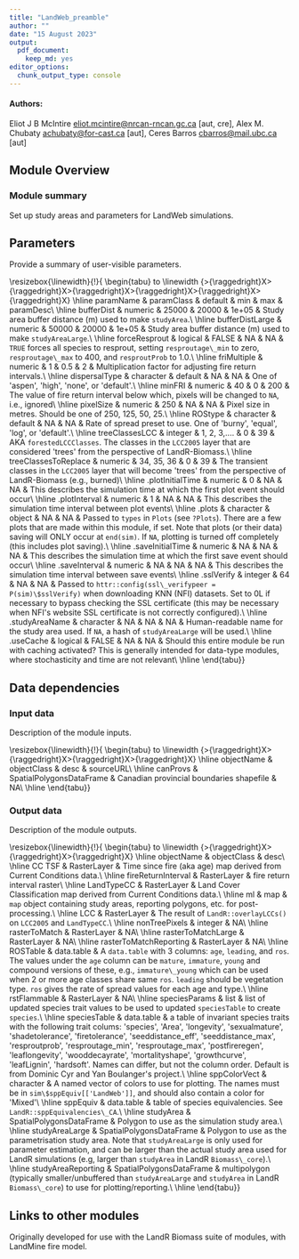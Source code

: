 ```yaml
---
title: "LandWeb_preamble"
author: ""
date: "15 August 2023"
output:
  pdf_document:
    keep_md: yes
editor_options:
  chunk_output_type: console
---
```




#### Authors:

Eliot J B McIntire <eliot.mcintire@nrcan-rncan.gc.ca> [aut, cre], Alex M. Chubaty <achubaty@for-cast.ca> [aut], Ceres Barros <cbarros@mail.ubc.ca> [aut]
<!-- ideally separate authors with new lines, '\n' not working -->

## Module Overview

### Module summary

Set up study areas and parameters for LandWeb simulations.

## Parameters

Provide a summary of user-visible parameters.


\resizebox{\linewidth}{!}{
\begin{tabu} to \linewidth {>{\raggedright}X>{\raggedright}X>{\raggedright}X>{\raggedright}X>{\raggedright}X>{\raggedright}X}
\hline
paramName & paramClass & default & min & max & paramDesc\\
\hline
bufferDist & numeric & 25000 & 20000 & 1e+05 & Study area buffer distance (m) used to make `studyArea`.\\
\hline
bufferDistLarge & numeric & 50000 & 20000 & 1e+05 & Study area buffer distance (m) used to make `studyAreaLarge`.\\
\hline
forceResprout & logical & FALSE & NA & NA & `TRUE` forces all species to resprout, setting `resproutage\_min` to zero, `resproutage\_max` to 400, and `resproutProb` to 1.0.\\
\hline
friMultiple & numeric & 1 & 0.5 & 2 & Multiplication factor for adjusting fire return intervals.\\
\hline
dispersalType & character & default & NA & NA & One of 'aspen', 'high', 'none', or 'default'.\\
\hline
minFRI & numeric & 40 & 0 & 200 & The value of fire return interval below which, pixels will be changed to `NA`, i.e., ignored\\
\hline
pixelSize & numeric & 250 & NA & NA & Pixel size in metres. Should be one of 250, 125, 50, 25.\\
\hline
ROStype & character & default & NA & NA & Rate of spread preset to use. One of 'burny', 'equal', 'log', or 'default'.\\
\hline
treeClassesLCC & integer & 1, 2, 3,.... & 0 & 39 & AKA `forestedLCCClasses`. The classes in the `LCC2005` layer that are considered 'trees' from the perspective of LandR-Biomass.\\
\hline
treeClassesToReplace & numeric & 34, 35, 36 & 0 & 39 & The transient classes in the `LCC2005` layer that will become 'trees' from the perspective of LandR-Biomass (e.g., burned)\\
\hline
.plotInitialTime & numeric & 0 & NA & NA & This describes the simulation time at which the first plot event should occur\\
\hline
.plotInterval & numeric & 1 & NA & NA & This describes the simulation time interval between plot events\\
\hline
.plots & character & object & NA & NA & Passed to `types` in `Plots` (see `?Plots`). There are a few plots that are made within this module, if set. Note that plots (or their data) saving will ONLY occur at `end(sim)`. If `NA`, plotting is turned off completely (this includes plot saving).\\
\hline
.saveInitialTime & numeric & NA & NA & NA & This describes the simulation time at which the first save event should occur\\
\hline
.saveInterval & numeric & NA & NA & NA & This describes the simulation time interval between save events\\
\hline
.sslVerify & integer & 64 & NA & NA & Passed to `httr::config(ssl\_verifypeer = P(sim)\$sslVerify)` when downloading KNN (NFI) datasets. Set to 0L if necessary to bypass checking the SSL certificate (this may be necessary when NFI's website SSL certificate is not correctly configured).\\
\hline
.studyAreaName & character & NA & NA & NA & Human-readable name for the study area used. If `NA`, a hash of `studyAreaLarge` will be used.\\
\hline
.useCache & logical & FALSE & NA & NA & Should this entire module be run with caching activated? This is generally intended for data-type modules, where stochasticity and time are not relevant\\
\hline
\end{tabu}}

## Data dependencies

### Input data

Description of the module inputs.


\resizebox{\linewidth}{!}{
\begin{tabu} to \linewidth {>{\raggedright}X>{\raggedright}X>{\raggedright}X>{\raggedright}X}
\hline
objectName & objectClass & desc & sourceURL\\
\hline
canProvs & SpatialPolygonsDataFrame & Canadian provincial boundaries shapefile & NA\\
\hline
\end{tabu}}

### Output data

Description of the module outputs.


\resizebox{\linewidth}{!}{
\begin{tabu} to \linewidth {>{\raggedright}X>{\raggedright}X>{\raggedright}X}
\hline
objectName & objectClass & desc\\
\hline
CC TSF & RasterLayer & Time since fire (aka age) map derived from Current Conditions data.\\
\hline
fireReturnInterval & RasterLayer & fire return interval raster\\
\hline
LandTypeCC & RasterLayer & Land Cover Classification map derived from Current Conditions data.\\
\hline
ml & map & `map` object containing study areas, reporting polygons, etc. for post-processing.\\
\hline
LCC & RasterLayer & The result of `LandR::overlayLCCs()` on `LCC2005` and `LandTypeCC`.\\
\hline
nonTreePixels & integer & NA\\
\hline
rasterToMatch & RasterLayer & NA\\
\hline
rasterToMatchLarge & RasterLayer & NA\\
\hline
rasterToMatchReporting & RasterLayer & NA\\
\hline
ROSTable & data.table & A `data.table` with 3 columns: `age`, `leading`, and `ros`. The values under the `age` column can be `mature`, `immature`, `young` and compound versions of these, e.g., `immature\_young` which can be used when 2 or more age classes share same `ros`. `leading` should be vegetation type. `ros` gives the rate of spread values for each age and type.\\
\hline
rstFlammable & RasterLayer & NA\\
\hline
speciesParams & list & list of updated species trait values to be used to updated `speciesTable` to create `species`.\\
\hline
speciesTable & data.table & a table of invariant species traits with the following trait colums: 'species', 'Area', 'longevity', 'sexualmature', 'shadetolerance', 'firetolerance', 'seeddistance\_eff', 'seeddistance\_max', 'resproutprob', 'resproutage\_min', 'resproutage\_max', 'postfireregen', 'leaflongevity', 'wooddecayrate', 'mortalityshape', 'growthcurve', 'leafLignin', 'hardsoft'. Names can differ, but not the column order. Default is from Dominic Cyr and Yan Boulanger's project.\\
\hline
sppColorVect & character & A named vector of colors to use for plotting. The names must be in `sim\$sppEquiv[['LandWeb']]`, and should also contain a color for 'Mixed'\\
\hline
sppEquiv & data.table & table of species equivalencies. See `LandR::sppEquivalencies\_CA`.\\
\hline
studyArea & SpatialPolygonsDataFrame & Polygon to use as the simulation study area.\\
\hline
studyAreaLarge & SpatialPolygonsDataFrame & Polygon to use as the parametrisation study area. Note that `studyAreaLarge` is only used for parameter estimation, and can be larger than the actual study area used for LandR simulations (e.g, larger than `studyArea` in LandR `Biomass\_core`).\\
\hline
studyAreaReporting & SpatialPolygonsDataFrame & multipolygon (typically smaller/unbuffered than `studyAreaLarge` and `studyArea` in LandR `Biomass\_core`) to use for plotting/reporting.\\
\hline
\end{tabu}}

## Links to other modules

Originally developed for use with the LandR Biomass suite of modules, with LandMine fire model.
